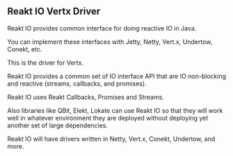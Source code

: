 ## Reakt IO Vertx Driver

Reakt IO provides common interface for doing reactive IO in Java.

You can implement these interfaces with Jetty, Netty, Vert.x, Undertow,
 Conekt, etc.
 
 This is the driver for Vertx.

Reakt IO provides a common set of IO interface API that are IO 
non-blocking and reactive (streams, callbacks, and promises). 

Reakt IO uses Reakt Callbacks, Promises and Streams. 


Also libraries like QBit, Elekt, Lokate can use 
Reakt IO so that they will work well in whatever environment they are 
deployed without deploying yet another set of large dependencies. 

Reakt IO will have drivers written in Netty, Vert.x, Conekt,
Undertow, and more.


